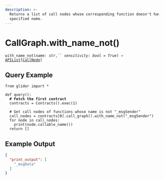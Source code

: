```yaml
---
description: >-
  Returns a list of call nodes whose corresponding function doesn't have the
  specified name.
---
```


# CallGraph.with\_name\_not()

`with_name_not(`_`name: str`_`,`` `_`sensitivity: bool = True`_`) →` [`APIList`](../../iterables/apilist.md)`[`[`CallNode`](../callnode/)`]`

## Query Example

<pre class="language-python"><code class="lang-python">from glider import *

def query():
<strong>  # Fetch the first contract
</strong>  contracts = Contracts().exec(1)
  
  # Get call nodes of functions whose name is not "_msgSender"
  call_nodes = contracts[0].call_graph().with_name_not("_msgSender")
  for node in call_nodes:
    print(node.callable_name())
  return []
</code></pre>

## Example Output

```json
{
  "print_output": [
    "_msgData"
  ]
}
```
